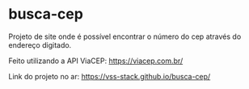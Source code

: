 # busca-cep

Projeto de site onde é possível encontrar o número do cep através do endereço digitado.

Feito utilizando a API ViaCEP: https://viacep.com.br/

Link do projeto no ar: https://vss-stack.github.io/busca-cep/
